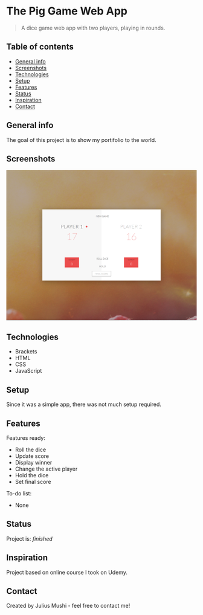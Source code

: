 # The Pig Game Web App
> A dice game web app with two players, playing in rounds.

## Table of contents
* [General info](#general-info)
* [Screenshots](#screenshots)
* [Technologies](#technologies)
* [Setup](#setup)
* [Features](#features)
* [Status](#status)
* [Inspiration](#inspiration)
* [Contact](#contact)

## General info
The goal of this project is to show my portifolio to the world.

## Screenshots
![Pig Game App](./PigGame.PNG)

## Technologies
* Brackets
* HTML
* CSS
* JavaScript

## Setup
Since it was a simple app, there was not much setup required.

## Features
Features ready:
* Roll the dice
* Update score
* Display winner
* Change the active player
* Hold the dice
* Set final score

To-do list:
* None

## Status
Project is: _finished_

## Inspiration
Project based on online course I took on Udemy.

## Contact
Created by Julius Mushi - feel free to contact me!
